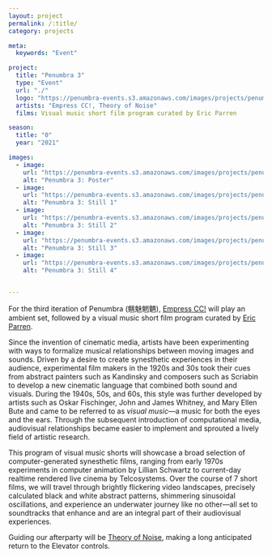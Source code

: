 ```yaml
---
layout: project
permalink: /:title/
category: projects

meta:
  keywords: "Event"

project:
  title: "Penumbra 3"
  type: "Event"
  url: "./"
  logo: "https://penumbra-events.s3.amazonaws.com/images/projects/penumbra-3/logo.jpg"
  artists: "Empress CC!, Theory of Noise"
  films: Visual music short film program curated by Eric Parren

season:
  title: "0"
  year: "2021"

images:
  - image:
    url: "https://penumbra-events.s3.amazonaws.com/images/projects/penumbra-3/poster.jpg"
    alt: "Penumbra 3: Poster"
  - image:
    url: "https://penumbra-events.s3.amazonaws.com/images/projects/penumbra-3/cuba-calculated-movements.jpg"
    alt: "Penumbra 3: Still 1"
  - image:
    url: "https://penumbra-events.s3.amazonaws.com/images/projects/penumbra-3/parren-drifting.jpg"
    alt: "Penumbra 3: Still 2"
  - image:
    url: "https://penumbra-events.s3.amazonaws.com/images/projects/penumbra-3/ratte-visites-possibles.jpg"
    alt: "Penumbra 3: Still 3"
  - image:
    url: "https://penumbra-events.s3.amazonaws.com/images/projects/penumbra-3/schwartz-pixellation.jpg"
    alt: "Penumbra 3: Still 4"


---
```

<p>For the third iteration of Penumbra (魑魅魍魉), <a href="https://soundcloud.com/mogu_e">Empress CC!</a> will play an ambient set, followed by a visual music short film program curated by <a href="https://ericparren.net/">Eric Parren</a>.</p> 

<p>Since the invention of cinematic media, artists have been experimenting with ways to formalize musical relationships between moving images and sounds. Driven by a desire to create synesthetic experiences in their audience, experimental film makers in the 1920s and 30s took their cues from abstract painters such as Kandinsky and composers such as Scriabin to develop a new cinematic language that combined both sound and visuals. During the 1940s, 50s, and 60s, this style was further developed by artists such as Oskar Fischinger, John and James Whitney, and Mary Ellen Bute and came to be referred to as <em>visual music</em>—a music for both the eyes and the ears. Through the subsequent introduction of computational media, audiovisual relationships became easier to implement and sprouted a lively field of artistic research.</p>

<p>This program of visual music shorts will showcase a broad selection of computer-generated synesthetic films, ranging from early 1970s experiments in computer animation by Lillian Schwartz to current-day realtime rendered live cinema by Telcosystems. Over the course of 7 short films, we will travel through brightly flickering video landscapes, precisely calculated black and white abstract patterns, shimmering sinusoidal oscillations, and experience an underwater journey like no other—all set to soundtracks that enhance and are an integral part of their audiovisual experiences.</p>

<p>Guiding our afterparty will be <a href="https://soundcloud.com/theory-of-noise">Theory of Noise</a>, making a long anticipated return to the Elevator controls.</p>
